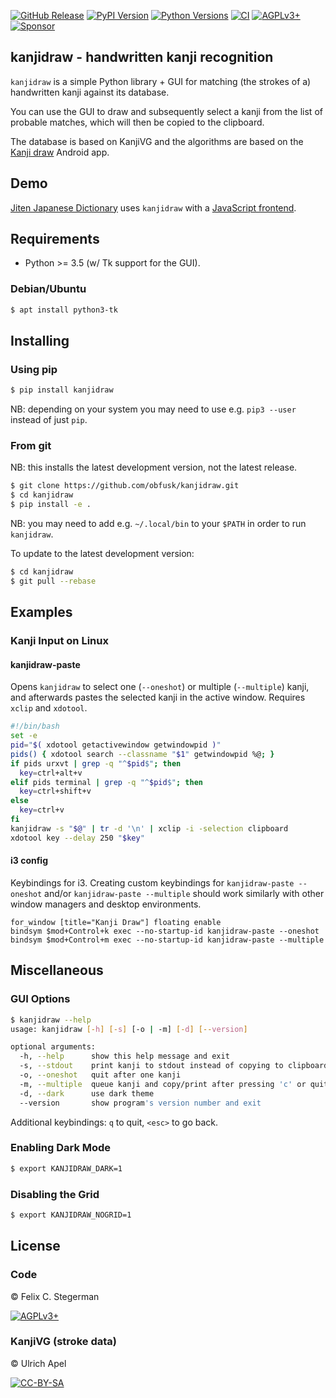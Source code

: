 <!-- {{{1

    File        : README.md
    Maintainer  : Felix C. Stegerman <flx@obfusk.net>
    Date        : 2021-05-19

    Copyright   : Copyright (C) 2021  Felix C. Stegerman
    Version     : v0.2.2
    License     : AGPLv3+

}}}1 -->

[![GitHub Release](https://img.shields.io/github/release/obfusk/kanjidraw.svg?logo=github)](https://github.com/obfusk/kanjidraw/releases)
[![PyPI Version](https://img.shields.io/pypi/v/kanjidraw.svg)](https://pypi.python.org/pypi/kanjidraw)
[![Python Versions](https://img.shields.io/pypi/pyversions/kanjidraw.svg)](https://pypi.python.org/pypi/kanjidraw)
[![CI](https://github.com/obfusk/kanjidraw/workflows/CI/badge.svg)](https://github.com/obfusk/kanjidraw/actions?query=workflow%3ACI)
[![AGPLv3+](https://img.shields.io/badge/license-AGPLv3+-blue.svg)](https://www.gnu.org/licenses/agpl-3.0.html)
[![Sponsor](https://img.shields.io/badge/%E2%99%A5-support-violet.svg)](https://ko-fi.com/obfusk)

## kanjidraw - handwritten kanji recognition

`kanjidraw` is a simple Python library + GUI for matching (the strokes
of a) handwritten kanji against its database.

You can use the GUI to draw and subsequently select a kanji from the
list of probable matches, which will then be copied to the clipboard.

The database is based on KanjiVG and the algorithms are based on the
[Kanji draw](https://github.com/onitake/kanjirecog) Android app.

## Demo

[Jiten Japanese Dictionary](https://jiten.obfusk.dev)
uses `kanjidraw` with a
[JavaScript frontend](https://github.com/obfusk/jiten/blob/master/jiten/static/kanjidraw.js).

## Requirements

* Python >= 3.5 (w/ Tk support for the GUI).

### Debian/Ubuntu

```bash
$ apt install python3-tk
```

## Installing

### Using pip

```bash
$ pip install kanjidraw
```

NB: depending on your system you may need to use e.g. `pip3 --user`
instead of just `pip`.

### From git

NB: this installs the latest development version, not the latest
release.

```bash
$ git clone https://github.com/obfusk/kanjidraw.git
$ cd kanjidraw
$ pip install -e .
```

NB: you may need to add e.g. `~/.local/bin` to your `$PATH` in order
to run `kanjidraw`.

To update to the latest development version:

```bash
$ cd kanjidraw
$ git pull --rebase
```

## Examples

### Kanji Input on Linux

#### kanjidraw-paste

Opens `kanjidraw` to select one (`--oneshot`) or multiple
(`--multiple`) kanji, and afterwards pastes the selected kanji in the
active window.  Requires `xclip` and `xdotool`.

```bash
#!/bin/bash
set -e
pid="$( xdotool getactivewindow getwindowpid )"
pids() { xdotool search --classname "$1" getwindowpid %@; }
if pids urxvt | grep -q "^$pid$"; then
  key=ctrl+alt+v
elif pids terminal | grep -q "^$pid$"; then
  key=ctrl+shift+v
else
  key=ctrl+v
fi
kanjidraw -s "$@" | tr -d '\n' | xclip -i -selection clipboard
xdotool key --delay 250 "$key"
```

#### i3 config

Keybindings for i3.  Creating custom keybindings for `kanjidraw-paste
--oneshot` and/or `kanjidraw-paste --multiple` should work similarly
with other window managers and desktop environments.

```
for_window [title="Kanji Draw"] floating enable
bindsym $mod+Control+k exec --no-startup-id kanjidraw-paste --oneshot
bindsym $mod+Control+m exec --no-startup-id kanjidraw-paste --multiple
```

## Miscellaneous

### GUI Options

```bash
$ kanjidraw --help
usage: kanjidraw [-h] [-s] [-o | -m] [-d] [--version]

optional arguments:
  -h, --help      show this help message and exit
  -s, --stdout    print kanji to stdout instead of copying to clipboard
  -o, --oneshot   quit after one kanji
  -m, --multiple  queue kanji and copy/print after pressing 'c' or quitting
  -d, --dark      use dark theme
  --version       show program's version number and exit
```

Additional keybindings: `q` to quit, `<esc>` to go back.

### Enabling Dark Mode

```bash
$ export KANJIDRAW_DARK=1
```

### Disabling the Grid

```bash
$ export KANJIDRAW_NOGRID=1
```

## License

### Code

© Felix C. Stegerman

[![AGPLv3+](https://www.gnu.org/graphics/agplv3-155x51.png)](https://www.gnu.org/licenses/agpl-3.0.html)

### KanjiVG (stroke data)

© Ulrich Apel

[![CC-BY-SA](https://licensebuttons.net/l/by-sa/3.0/88x31.png)](https://github.com/KanjiVG/kanjivg/blob/master/COPYING)

<!-- vim: set tw=70 sw=2 sts=2 et fdm=marker : -->
